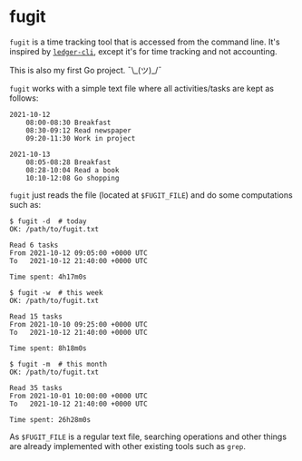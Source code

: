 # fugit

`fugit` is a time tracking tool that is accessed from the command line. It's
inspired by [`ledger-cli`](https://www.ledger-cli.org/), except it's for time
tracking and not accounting.

This is also my first Go project. ¯\\_(ツ)\_/¯


`fugit` works with a simple text file where all activities/tasks are kept as follows:

```
2021-10-12
    08:00-08:30 Breakfast
    08:30-09:12 Read newspaper
    09:20-11:30 Work in project

2021-10-13
    08:05-08:28 Breakfast
    08:28-10:04 Read a book
    10:10-12:08 Go shopping
```

`fugit` just reads the file (located at `$FUGIT_FILE`) and do some computations such as:

```console
$ fugit -d  # today
OK: /path/to/fugit.txt

Read 6 tasks
From 2021-10-12 09:05:00 +0000 UTC
To   2021-10-12 21:40:00 +0000 UTC

Time spent: 4h17m0s

$ fugit -w  # this week
OK: /path/to/fugit.txt

Read 15 tasks
From 2021-10-10 09:25:00 +0000 UTC
To   2021-10-12 21:40:00 +0000 UTC

Time spent: 8h18m0s

$ fugit -m  # this month
OK: /path/to/fugit.txt

Read 35 tasks
From 2021-10-01 10:00:00 +0000 UTC
To   2021-10-12 21:40:00 +0000 UTC

Time spent: 26h28m0s
```

As `$FUGIT_FILE` is a regular text file, searching operations and other
things are already implemented with other existing tools such as `grep`.


